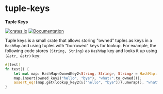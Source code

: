 # tuple-keys

**Tuple Keys**

[![crates.io][Crate Logo]][Crate]
[![Documentation][Doc Logo]][Doc]

Tuple keys is a small crate that allows storing "owned" tuples as keys in a `HashMap` and using tuples with "borrowed"
keys for lookup. For example, the following code stores `(String, String)` as `HashMap` key and looks it up using
`(&str, &str)` key:

```rust
#[test]
fn test() {
    let mut map: HashMap<OwnedKey2<String, String>, String> = HashMap::new();
    map.insert(owned_key2("hello", "bye"), "what?".to_owned());
    assert_eq!(map.get(lookup_key2(&("hello", "bye"))).unwrap(), "what?");
}
``` 

[Crate]: https://crates.io/crates/tuple-keys
[Crate Logo]: https://img.shields.io/crates/v/tuple-keys.svg

[Doc]: https://docs.rs/tuple-keys
[Doc Logo]: https://docs.rs/tuple-keys/badge.svg
